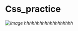 # Css_practice
###### ![image](https://github.com/user-attachments/assets/846b2cf8-bba1-47d6-b679-d74dc75951ce) hhhhhhhhhhhhhhhhhhh


